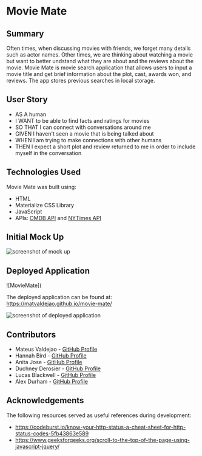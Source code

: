 # Movie Mate

## Summary

Often times, when discussing movies with friends, we forget many details such as actor names. Other times, we are thinking about watching a movie but want to better undstand what they are about and the reviews about the movie. Movie Mate is movie search application that allows users to input a movie title and get brief information about the plot, cast, awards won, and reviews. The app stores previous searches in local storage. 

## User Story

* AS A human
* I WANT to be able to find facts and ratings for movies
* SO THAT I can connect with conversations around me
* GIVEN I haven't seen a movie that is being talked about
* WHEN I am trying to make connections with other humans
* THEN I expect a short plot and review returned to me in order to include myself in the conversation

## Technologies Used

Movie Mate was built using:
* HTML
* Materialize CSS Library
* JavaScript
* APIs: [OMDB API](https://www.omdbapi.com/) and [NYTimes API](https://developer.nytimes.com/apis)

## Initial Mock Up

![screenshot of mock up](https://user-images.githubusercontent.com/106041115/179863653-7b051d38-11c7-473b-835b-2541d528bac3.png)

## Deployed Application
![MovieMate](

The deployed application can be found at: https://matvaldejao.github.io/movie-mate/

![screenshot of deployed application](./assets/images/final-screenshot.png)

## Contributors

* Mateus Valdejao - [GitHub Profile](https://github.com/MatValdejao)
* Hannah Bird - [GitHub Profile](https://github.com/Hannahbird)
* Anita Jose - [GitHub Profile](https://github.com/anitajose1)
* Duchney Derosier - [GitHub Profile](https://github.com/d2-dro)
* Lucas Blackwell - [GitHub Profile](https://github.com/Blackwell101)
* Alex Durham - [GitHub Profile](https://github.com/Alex-Durham)

## Acknowledgements

The following resources served as useful references during development:
* https://codeburst.io/know-your-http-status-a-cheat-sheet-for-http-status-codes-5fb43863e589
* https://www.geeksforgeeks.org/scroll-to-the-top-of-the-page-using-javascript-jquery/
